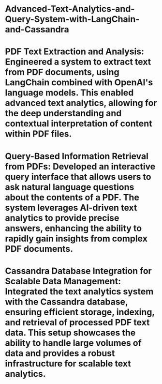 # Advanced-Text-Analytics-and-Query-System-with-LangChain-and-Cassandra

# PDF Text Extraction and Analysis: Engineered a system to extract text from PDF documents, using LangChain combined with OpenAI's language models. This enabled advanced text analytics, allowing for the deep understanding and contextual interpretation of content within PDF files.

# Query-Based Information Retrieval from PDFs: Developed an interactive query interface that allows users to ask natural language questions about the contents of a PDF. The system leverages AI-driven text analytics to provide precise answers, enhancing the ability to rapidly gain insights from complex PDF documents.

# Cassandra Database Integration for Scalable Data Management: Integrated the text analytics system with the Cassandra database, ensuring efficient storage, indexing, and retrieval of processed PDF text data. This setup showcases the ability to handle large volumes of data and provides a robust infrastructure for scalable text analytics.
